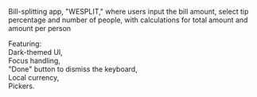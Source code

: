 Bill-splitting app, "WESPLIT," where users input the bill amount, select tip percentage and number of people, with calculations for total amount and amount per person

Featuring:   
Dark-themed UI,  
Focus handling,  
"Done" button to dismiss the keyboard,  
Local currency,  
Pickers.
